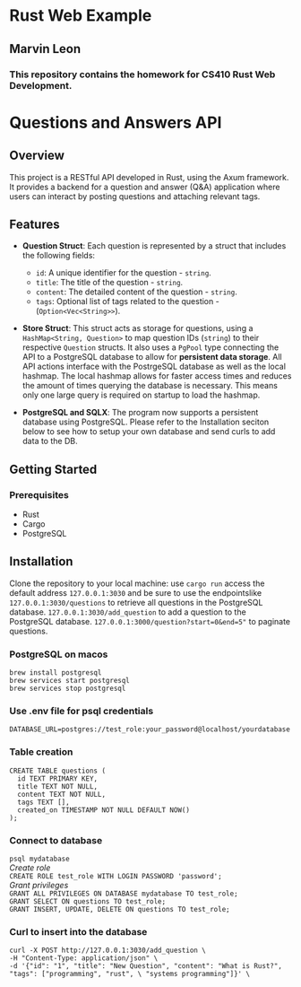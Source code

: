 # Rust Web Example
## Marvin Leon
### This repository contains the homework for CS410 Rust Web Development.

# Questions and Answers API

## Overview

This project is a RESTful API developed in Rust, using the Axum framework. It provides a backend for a question and answer (Q&A) application where users can interact by posting questions and attaching relevant tags. 

## Features

- **Question Struct**: Each question is represented by a struct that includes the following fields:
  - `id`: A unique identifier for the question - `string`.
  - `title`: The title of the question - `string`.
  - `content`: The detailed content of the question - `string`.
  - `tags`: Optional list of tags related to the question - (`Option<Vec<String>>`).

- **Store Struct**: This struct acts as storage for questions, using a `HashMap<String, Question>` to map question IDs (`string`) to their respective `Question` structs. It also uses a `PgPool` type connecting the API to a PostgreSQL database to allow for **persistent data storage**. All API actions interface with the PostrgeSQL database as well as the local hashmap. The local hashmap allows for faster access times and reduces the amount of times querying the database is necessary. This means only one large query is required on startup to load the hashmap.

- **PostgreSQL and SQLX**: The program now supports a persistent database using PostgreSQL. Please refer to the Installation seciton below to see how to setup your own database and send curls to add data to the DB. 

## Getting Started

### Prerequisites

- Rust
- Cargo
- PostgreSQL

## Installation

Clone the repository to your local machine:
use `cargo run` 
access the default address `127.0.0.1:3030` and be sure to use the endpointslike `127.0.0.1:3030/questions` to retrieve all questions in the PostgreSQL database.
`127.0.0.1:3030/add_question` to add a question to the PostgreSQL database.
`127.0.0.1:3000/question?start=0&end=5"` to paginate questions.


### PostgreSQL on macos
`brew install postgresql`\
`brew services start postgresql`\
`brew services stop postgresql`

### Use .env file for psql credentials
`DATABASE_URL=postgres://test_role:your_password@localhost/yourdatabase`

### Table creation
````
CREATE TABLE questions (
  id TEXT PRIMARY KEY,
  title TEXT NOT NULL,
  content TEXT NOT NULL, 
  tags TEXT [],
  created_on TIMESTAMP NOT NULL DEFAULT NOW()
);
````
### Connect to database
`psql mydatabase`\
*Create role*\
`CREATE ROLE test_role WITH LOGIN PASSWORD 'password';`\
*Grant privileges*\
`GRANT ALL PRIVILEGES ON DATABASE mydatabase TO test_role;`\
`GRANT SELECT ON questions TO test_role;`\
`GRANT INSERT, UPDATE, DELETE ON questions TO test_role;`

### Curl to insert into the database
````
curl -X POST http://127.0.0.1:3030/add_question \
-H "Content-Type: application/json" \
-d '{"id": "1", "title": "New Question", "content": "What is Rust?", "tags": ["programming", "rust", \ "systems programming"]}' \
````
